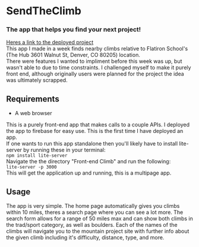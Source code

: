 # SendTheClimb
<h3>The app that helps you find your next project!</h3>
<a href='https://send-the-climb.firebaseapp.com/'>Heres a link to the deployed project</a> <br>
This app I made in a week finds nearby climbs relative to Flatiron School's (The Hub 3601 Walnut St, Denver, CO 80205) location.
<br>
There were features I wanted to impliment before this week was up, but wasn't able to due to time constraints. I challenged myself to make it purely front end, although originally users were planned for the project the idea was ultimately scrapped.
<h2>Requirements</h2>
<ul>
  <li>A web browser</li>  
</ul>
This is a purely front-end app that makes calls to a couple APIs. I deployed the app to firebase for easy use. This is the first time I have deployed an app.
<br/>
If one wants to run this app standalone then you'll likely have to install lite-server by running these in your terminal: <br/>
<code>npm install lite-server</code> <br/>
Navigate the the directory "Front-end Climb" and run the following:<br/>
<code>lite-server -p 3000</code> <br/>
This will get the application up and running, this is a multipage app.
<h2>Usage</h2>
The app is very simple. The home page automatically gives you climbs within 10 miles, theres a search page where you can see a lot more. The search form allows for a range of 50 miles max and can show both climbs in the trad/sport category, as well as boulders. Each of the names of the climbs will navigate you to the mountain project site with further info about the given climb including it's difficulty, distance, type, and more.
